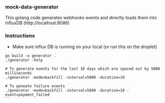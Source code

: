 ### mock-data-generator
This golang code generates webhooks events and directly loads them into influxDB (http://localhost:8086)


### Instructions
- Make sure influx DB is running on your local (or run this on the droplet)
```
go build -o generator .
./generator -help

# To generate events for the last 10 days which are spaced out by 5000 milliseconds
./generator -mode=backfill -interval=5000 -duration=10

# To geneate failure events
./generator -mode=backfill -interval=5000 -duration=10 -event=payment_failed
``
